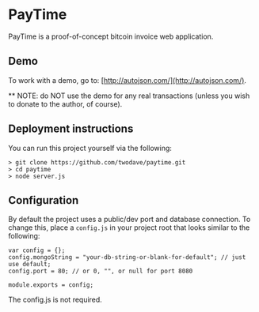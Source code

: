 # PayTime

PayTime is a proof-of-concept bitcoin invoice web application. 

## Demo

To work with a demo, go to: [http://autojson.com/](http://autojson.com/).

** NOTE: do NOT use the demo for any real transactions (unless you wish to donate to the author, of course).

## Deployment instructions

You can run this project yourself via the following:

```
> git clone https://github.com/twodave/paytime.git
> cd paytime
> node server.js
```

## Configuration

By default the project uses a public/dev port and database connection. To change this, place a `config.js` in your project root that looks similar to the following:

```
var config = {};
config.mongoString = "your-db-string-or-blank-for-default"; // just use default;
config.port = 80; // or 0, "", or null for port 8080

module.exports = config;
```

The config.js is not required.